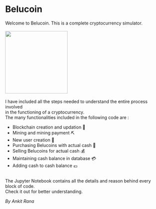 # Belucoin
Welcome to Belucoin. This is a complete cryptocurrency simulator.
<br>
<br>
<img src = "https://user-images.githubusercontent.com/61089784/154091244-c3539e5a-19f5-4533-b684-963c4704b0db.jpg" height = "200" width = "200">
<br>
<br>
I have included all the steps needed to understand the entire process involved <br>
        in the functioning of a cryptocurrency. <br>
        The many functionalities included in the following code are :
        <ul>
        <li>Blockchain creation and updation 🔗</li> 
        <li>Mining and mining payment ⛏</li>
        <li>New user creation 🧑</li>
        <li>Purchasing Belucoins with actual cash 💸</li>
        <li>Selling Belucoins for actual cash 💰</li>
        <li>Maintaining cash balance in database 💳</li>
        <li>Adding cash to cash balance 💷</li>
        </ul>
<br>
The Jupyter Notebook contains all the details and reason behind every block of code. <br>
Check it out for better understanding.

<p><em>By Ankit Rana</em></p>


